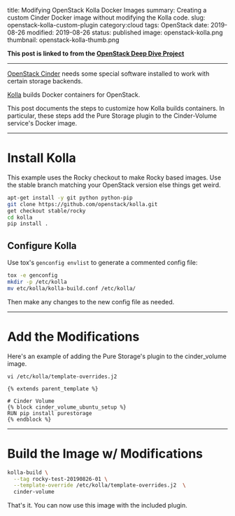title: Modifying OpenStack Kolla Docker Images
summary: Creating a custom Cinder Docker image without modifying the Kolla code.
slug: openstack-kolla-custom-plugin
category:cloud
tags: OpenStack
date: 2019-08-26
modified: 2019-08-26
status: published
image: openstack-kolla.png
thumbnail: openstack-kolla-thumb.png


**This post is linked to from the [OpenStack Deep Dive Project](/openstack.html)**

---

[OpenStack Cinder](https://docs.openstack.org/cinder/latest/) needs some
special software installed to work with certain storage backends.

[Kolla](https://docs.openstack.org/kolla/latest/) builds Docker containers for
OpenStack.

This post documents the steps to customize how Kolla builds containers. In
particular, these steps add the Pure Storage plugin to the Cinder-Volume
service's Docker image.


---


# Install Kolla

This example uses the Rocky checkout to make Rocky based images. Use the stable
branch matching your OpenStack version else things get weird.

```bash
apt-get install -y git python python-pip
git clone https://github.com/openstack/kolla.git
get checkout stable/rocky
cd kolla
pip install .
```


## Configure Kolla

Use tox's `genconfig envlist` to generate a commented config file:

```bash
tox -e genconfig
mkdir -p /etc/kolla
mv etc/kolla/kolla-build.conf /etc/kolla/
```

Then make any changes to the new config file as needed.


---


# Add the Modifications

Here's an example of adding the Pure Storage's plugin to the cinder\_volume
image.

`vi /etc/kolla/template-overrides.j2`

```jinja2
{% extends parent_template %}

# Cinder Volume
{% block cinder_volume_ubuntu_setup %}
RUN pip install purestorage
{% endblock %}
```


---


# Build the Image w/ Modifications

```bash
kolla-build \
  --tag rocky-test-20190826-01 \
  --template-override /etc/kolla/template-overrides.j2  \
  cinder-volume
```

That's it. You can now use this image with the included plugin.
